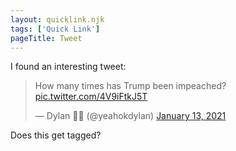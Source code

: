 ```yaml
---
layout: quicklink.njk
tags: ['Quick Link']
pageTitle: Tweet
---
```

I found an interesting tweet:
<blockquote><p lang="en" dir="ltr">How many times has Trump been impeached? <a href="https://t.co/4V9iFtkJ5T">pic.twitter.com/4V9iFtkJ5T</a></p>&mdash; Dylan 🌟🌟 (@yeahokdylan) <a href="https://twitter.com/yeahokdylan/status/1349471486801690624?ref_src=twsrc%5Etfw">January 13, 2021</a></blockquote>

Does this get tagged?